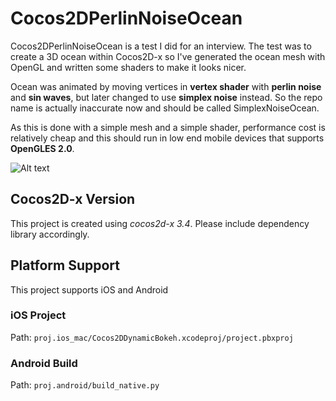 # Cocos2DPerlinNoiseOcean

Cocos2DPerlinNoiseOcean is a test I did for an interview.  The test was to create a 3D ocean within Cocos2D-x so I've generated the ocean mesh with OpenGL and written some shaders to make it looks nicer.  

Ocean was animated by moving vertices in **vertex shader** with **perlin noise** and **sin waves**, but later changed to use **simplex noise** instead.  So the repo name is actually inaccurate now and should be called SimplexNoiseOcean.  

As this is done with a simple mesh and a simple shader, performance cost is relatively cheap and this should run in low end mobile devices that supports **OpenGLES 2.0**.

![Alt text](README/OceanGif.gif?raw=true "Title")


## Cocos2D-x Version

This project is created using *cocos2d-x 3.4*.  Please include dependency library accordingly.  


## Platform Support

This project supports iOS and Android

### iOS Project
Path: `proj.ios_mac/Cocos2DDynamicBokeh.xcodeproj/project.pbxproj`

### Android Build
Path: `proj.android/build_native.py`
